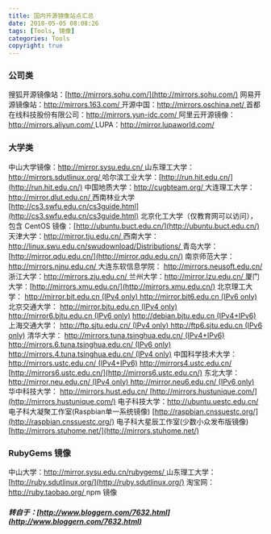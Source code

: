 ```yaml
---
title: 国内开源镜像站点汇总
date: 2018-05-05 08:08:26
tags: [Tools, 镜像]
categories: Tools
copyright: true
---
```

### 公司类 

搜狐开源镜像站：[http://mirrors.sohu.com/](http://mirrors.sohu.com/) 
网易开源镜像站：[http://mirrors.163.com/ ](http://mirrors.163.com/ )
开源中国：[http://mirrors.oschina.net/ ](http://mirrors.oschina.net/ )
首都在线科技股份有限公司：[http://mirrors.yun-idc.com/ ](http://mirrors.yun-idc.com/ )
阿里云开源镜像：[http://mirrors.aliyun.com/ ](http://mirrors.aliyun.com/ )
LUPA：[http://mirror.lupaworld.com/ ](http://mirror.lupaworld.com/ )
<!--more-->
>
### 大学类 
中山大学镜像：[http://mirror.sysu.edu.cn/ ](http://mirror.sysu.edu.cn/ )
山东理工大学：[http://mirrors.sdutlinux.org/ ](http://mirrors.sdutlinux.org/ )
哈尔滨工业大学：[http://run.hit.edu.cn/](http://run.hit.edu.cn/) 
中国地质大学：[http://cugbteam.org/ ](http://cugbteam.org/ )
大连理工大学：[http://mirror.dlut.edu.cn/ ](http://mirror.dlut.edu.cn/ )
西南林业大学 [http://cs3.swfu.edu.cn/cs3guide.html](http://cs3.swfu.edu.cn/cs3guide.html) 
北京化工大学（仅教育网可以访问），包含 CentOS 镜像：[http://ubuntu.buct.edu.cn/](http://ubuntu.buct.edu.cn/) 
天津大学：[http://mirror.tju.edu.cn/ ](http://mirror.tju.edu.cn/ )
西南大学：[http://linux.swu.edu.cn/swudownload/Distributions/ ](http://linux.swu.edu.cn/swudownload/Distributions/ )
青岛大学：[http://mirror.qdu.edu.cn/](http://mirror.qdu.edu.cn/) 
南京师范大学：[http://mirrors.njnu.edu.cn/ ](http://mirrors.njnu.edu.cn/ )
大连东软信息学院： [http://mirrors.neusoft.edu.cn/ ](http://mirrors.neusoft.edu.cn/ )
浙江大学：[http://mirrors.zju.edu.cn/ ](http://mirrors.zju.edu.cn/ )
兰州大学：[http://mirror.lzu.edu.cn/ ](http://mirror.lzu.edu.cn/ )
厦门大学：[http://mirrors.xmu.edu.cn/](http://mirrors.xmu.edu.cn/) 
北京理工大学： 
[http://mirror.bit.edu.cn (IPv4 only) ](http://mirror.bit.edu.cn (IPv4 only) )
[http://mirror.bit6.edu.cn (IPv6 only)](http://mirror.bit6.edu.cn (IPv6 only)) 
北京交通大学： 
[http://mirror.bjtu.edu.cn (IPv4 only) ](http://mirror.bjtu.edu.cn (IPv4 only) )
[http://mirror6.bjtu.edu.cn (IPv6 only)](http://mirror6.bjtu.edu.cn (IPv6 only)) 
[http://debian.bjtu.edu.cn (IPv4+IPv6) ](http://debian.bjtu.edu.cn (IPv4+IPv6) )
上海交通大学： 
[http://ftp.sjtu.edu.cn/ (IPv4 only) ](http://ftp.sjtu.edu.cn/ (IPv4 only) )
[http://ftp6.sjtu.edu.cn (IPv6 only)](http://ftp6.sjtu.edu.cn (IPv6 only)) 
清华大学： 
[http://mirrors.tuna.tsinghua.edu.cn/ (IPv4+IPv6) ](http://mirrors.tuna.tsinghua.edu.cn/ (IPv4+IPv6) )
[http://mirrors.6.tuna.tsinghua.edu.cn/ (IPv6 only)](http://mirrors.6.tuna.tsinghua.edu.cn/ (IPv6 only)) 
[http://mirrors.4.tuna.tsinghua.edu.cn/ (IPv4 only)](http://mirrors.4.tuna.tsinghua.edu.cn/ (IPv4 only)) 
中国科学技术大学： 
[http://mirrors.ustc.edu.cn/ (IPv4+IPv6)](http://mirrors.ustc.edu.cn/ (IPv4+IPv6)) 
[http://mirrors4.ustc.edu.cn/ ](http://mirrors4.ustc.edu.cn/ )
[http://mirrors6.ustc.edu.cn/](http://mirrors6.ustc.edu.cn/) 
东北大学： 
[http://mirror.neu.edu.cn/ (IPv4 only) ](http://mirror.neu.edu.cn/ (IPv4 only) )
[http://mirror.neu6.edu.cn/ (IPv6 only)](http://mirror.neu6.edu.cn/ (IPv6 only)) 
华中科技大学： 
[http://mirrors.hust.edu.cn/ ](http://mirrors.hust.edu.cn/ )
[http://mirrors.hustunique.com/](http://mirrors.hustunique.com/) 
电子科技大学：[http://ubuntu.uestc.edu.cn/ ](http://ubuntu.uestc.edu.cn/ )
电子科大凝聚工作室(Raspbian单一系统镜像) [http://raspbian.cnssuestc.org/](http://raspbian.cnssuestc.org/) 
电子科大星辰工作室(少数小众发布版镜像) [http://mirrors.stuhome.net/](http://mirrors.stuhome.net/) 

### RubyGems 镜像 
中山大学：[http://mirror.sysu.edu.cn/rubygems/ ](http://mirror.sysu.edu.cn/rubygems/ )
山东理工大学：[http://ruby.sdutlinux.org/](http://ruby.sdutlinux.org/) 
淘宝网：[http://ruby.taobao.org/ ](http://ruby.taobao.org/ )
npm 镜像 

##### 转自于：[http://www.bloggern.com/7632.html](http://www.bloggern.com/7632.html)